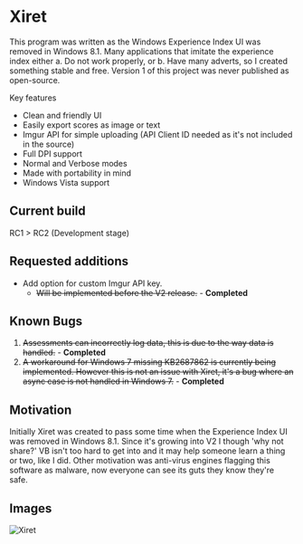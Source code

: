 # Xiret
This program was written as the Windows Experience Index UI was removed in Windows 8.1. Many applications that imitate the experience index either a. Do not work properly, or b. Have many adverts, so I created something stable and free. Version 1 of this project was never published as open-source.

Key features
 - Clean and friendly UI
 - Easily export scores as image or text
 - Imgur API for simple uploading (API Client ID needed as it's not included in the source)
 - Full DPI support
 - Normal and Verbose modes
 - Made with portability in mind
 - Windows Vista support

## Current build

RC1 > RC2 (Development stage)

## Requested additions
 - Add option for custom Imgur API key.
   - ~~Will be implemented before the V2 release.~~ - **Completed**

## Known Bugs
1. ~~Assessments can incorrectly log data, this is due to the way data is handled.~~ - **Completed**   
2. ~~A workaround for Windows 7 missing KB2687862 is currently being implemented. However this is not an issue with Xiret, it's a bug where an async case is not handled in Windows 7.~~ - **Completed**  

## Motivation
Initially Xiret was created to pass some time when the Experience Index UI was removed in Windows 8.1. Since it's growing into V2 I though 'why not share?' VB isn't too hard to get into and it may help someone learn a thing or two, like I did. Other motivation was anti-virus engines flagging this software as malware, now everyone can see its guts they know they're safe.

## Images
![Xiret](https://bitmight.uk/software/xiret/resources/images/xiretrc1.png)
